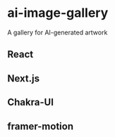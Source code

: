 # ai-image-gallery
A gallery for AI-generated artwork

## React
## Next.js
## Chakra-UI
## framer-motion
